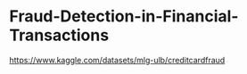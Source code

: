 # Fraud-Detection-in-Financial-Transactions
https://www.kaggle.com/datasets/mlg-ulb/creditcardfraud
